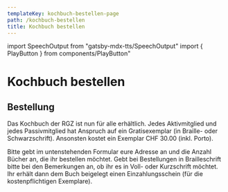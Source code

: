 ```yaml
---
templateKey: kochbuch-bestellen-page
path: /kochbuch-bestellen
title: Kochbuch bestellen
---
```

import SpeechOutput from "gatsby-mdx-tts/SpeechOutput"
import { PlayButton } from components/PlayButton"

<SpeechOutput id="kochbuch-bestellen-page" customPlayButton={PlayButton}>

# Kochbuch bestellen

## Bestellung

Das Kochbuch der RGZ ist nun für alle erhältlich. Jedes Aktivmitglied und jedes Passivmitglied hat Anspruch auf ein Gratisexemplar (in Braille- oder Schwarzschrift).
Ansonsten kostet ein Exemplar CHF 30.00 (inkl. Porto). 

Bitte gebt im untenstehenden Formular eure Adresse an und die Anzahl Bücher an, die ihr bestellen möchtet. Gebt bei Bestellungen in Brailleschrift bitte bei den Bemerkungen an, ob ihr es in Voll- oder Kurzschrift möchtet. Ihr erhält dann dem Buch beigelegt einen Einzahlungsschein (für die kostenpflichtigen Exemplare).

</SpeechOutput>
